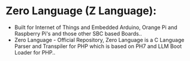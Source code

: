 # Zero Language (Z Language):

* Built for Internet of Things and Embedded Arduino, Orange Pi and Raspberry Pi's and those other SBC based Boards..
* Zero Language - Official Repository, Zero Language is a C Language Parser and Transpiler for PHP which is based on PH7 and LLM Boot Loader for PHP..

